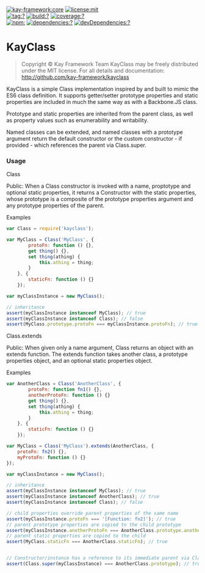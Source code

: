 [![kay-framework:core](https://img.shields.io/badge/kay--framework-core-blue.svg?style=flat-square)](https://github.com/kay-framework)
[![license:mit](https://img.shields.io/badge/license-mit-green.svg?style=flat-square)](http://kayframework.mit-license.org/)<br>
[![tag:?](https://img.shields.io/github/tag/kay-framework/kayclass.svg?style=flat-square)](https://github.com/kay-framework/kayclass/releases)
[![build:?](https://img.shields.io/travis/kay-framework/kayclass/master.svg?style=flat-square)](https://travis-ci.org/kay-framework/kayclass)
[![coverage:?](https://img.shields.io/coveralls/kay-framework/kayclass/master.svg?style=flat-square)](https://coveralls.io/r/kay-framework/kayclass)<br>
[![npm:](https://img.shields.io/npm/v/kayclass.svg?style=flat-square)](https://www.npmjs.com/packages/kayclass)
[![dependencies:?](https://img.shields.io/npm/dm/kayclass.svg?style=flat-square)](https://www.npmjs.com/packages/kayclass)
[![devDependencies:?](https://img.shields.io/david/kay-framework/kayclass.svg?style=flat-square)](https://david-dm.org/kay-framework/kayclass)


# KayClass

> Copyright © Kay Framework Team
> KayClass may be freely distributed under the MIT license.
> For all details and documentation:
> http://github.com/kay-framework/kayclass

KayClass is a simple Class implementation inspired by and built to mimic
the ES6 class definition. It supports getter/setter prototype properties and
static properties are included in much the same way as with a Backbone.JS
class.

Prototype and static properties are inherited from the parent class, as well
as property values such as enumerability and writability.

Named classes can be extended, and named classes with a prototype
argument return the default constructor or the custom constructor - if
provided - which references the parent via Class.super.


### Usage

Class

Public: When a Class constructor is invoked with a name, proptotype and optional
        static properties, it returns a Constructor with the static properties,
        whose prototype is a composite of the prototype properties argument and
        any prototype properties of the parent.

Examples

```js
var Class = require('kayclass');

var MyClass = Class('MyClass', {
        protoFn: function () {},
        get thing() {},
        set thing(athing) {
            this.athing = thing;
        }
    }, {
        staticFn: function () {}
    });

var myClassInstance = new MyClass();

// inheritance
assert(myClassInstance instanceof MyClass); // true
assert(myClassInstance instanceof Class); // false
assert(MyClass.prototype.protoFn === myClassInstance.protoFn); // true
```


Class.extends

Public: When given only a name argument, Class returns an object with an extends function.
        The extends function takes another class, a prototype properties object, and an optional
        static properties object.

Examples

```js
var AnotherClass = Class('AnotherClass', {
        protoFn: function fn1() {},
        anotherProtoFn: function () {}
        get thing() {},
        set thing(athing) {
            this.athing = thing;
        }
    }, {
        staticFn: function () {}
    });

var MyClass = Class('MyClass').extends(AnotherClass, {
    protoFn: fn2() {},
    myProtoFn: function () {}
});

var myClassInstance = new MyClass();

// inheritance
assert(myClassInstance instanceof MyClass); // true
assert(myClassInstance instanceof AnotherClass); // true
assert(myClassInstance instanceof Class); // false

// child properties override parent properties of the same name
assert(myClassInstance.protoFn === '[Function: fn2]'); // true
// parent prototype properties are copied to the child prototype
assert(myClassInstance.anotherProtoFn === AnotherClass.prototype.anotherProtoFn); // true
// parent static properties are copied to the child
assert(MyClass.staticFn === AnotherClass.staticFn); // true


// Constructor/instance has a reference to its immediate parent via Class.super()
assert(Class.super(myClassInstance) === AnotherClass.prototype); // true
```
